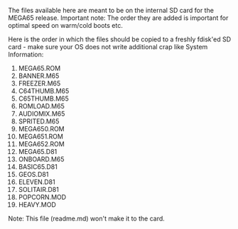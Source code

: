 The files available here are meant to be on the internal SD card for the MEGA65 release.
Important note: The order they are added is important for optimal speed on warm/cold boots etc.

Here is the order in which the files should be copied to a freshly fdisk'ed SD card - make
sure your OS does not write additional crap like System Information:

01. MEGA65.ROM
02. BANNER.M65
03. FREEZER.M65
04. C64THUMB.M65
05. C65THUMB.M65
06. ROMLOAD.M65
07. AUDIOMIX.M65
08. SPRITED.M65
09. MEGA650.ROM
10. MEGA651.ROM
11. MEGA652.ROM
12. MEGA65.D81
13. ONBOARD.M65
14. BASIC65.D81
15. GEOS.D81
16. ELEVEN.D81
17. SOLITAIR.D81
18. POPCORN.MOD
19. HEAVY.MOD


Note: This file (readme.md) won't make it to the card.

